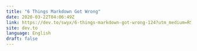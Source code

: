 ```yaml
---
title: "6 Things Markdown Got Wrong"
date: 2020-03-22T04:06:49Z
link: https://dev.to/swyx/6-things-markdown-got-wrong-124?utm_medium=RSS&utm_source=news.12bit.vn
site: dev.to
language: English
draft: false
---
```

